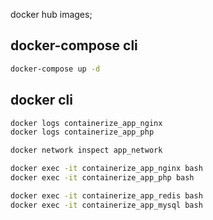 docker hub images;

## docker-compose cli

```sh
docker-compose up -d
```

## docker cli

```sh
docker logs containerize_app_nginx
docker logs containerize_app_php

docker network inspect app_network

docker exec -it containerize_app_nginx bash
docker exec -it containerize_app_php bash

docker exec -it containerize_app_redis bash
docker exec -it containerize_app_mysql bash
```
